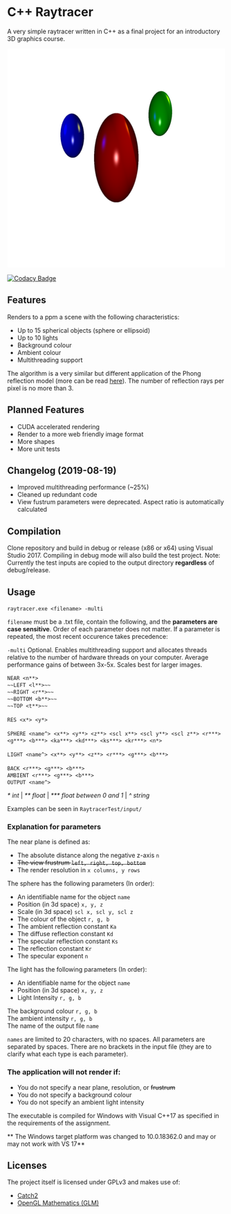 # C++ Raytracer
A very simple raytracer written in C++ as a final project for an introductory 3D graphics course.

<p align="center">
    <img src="img/splash.png"/>
</p>

[![Codacy Badge](https://api.codacy.com/project/badge/Grade/9b41b6c978fe4a528eea44251e8c05dd)](https://www.codacy.com/app/DevHalo/Raytracer?utm_source=github.com&amp;utm_medium=referral&amp;utm_content=DevHalo/Raytracer&amp;utm_campaign=Badge_Grade)

## Features
Renders to a ppm a scene with the following characteristics:
* Up to 15 spherical objects (sphere or ellipsoid)
* Up to 10 lights
* Background colour
* Ambient colour
* Multithreading support

The algorithm is a very similar but different application of the Phong reflection model (more can be read [here](https://en.wikipedia.org/wiki/Phong_reflection_model)). The number of reflection rays per pixel is no more than 3.

## Planned Features
* CUDA accelerated rendering
* Render to a more web friendly image format
* More shapes
* More unit tests

## Changelog (2019-08-19)
* Improved multithreading performance (~25%)
* Cleaned up redundant code
* View fustrum parameters were deprecated. Aspect ratio is automatically calculated

## Compilation
Clone repository and build in debug or release (x86 or x64) using Visual Studio 2017. Compiling in debug mode will also build the test project. Note: Currently the test inputs are copied to the output directory **regardless** of debug/release.

## Usage
```
raytracer.exe <filename> -multi
```
```filename``` must be a .txt file, contain the following, and the **parameters are case sensitive**. Order of each parameter does not matter. If a parameter is repeated, the most recent occurence takes precedence:

```-multi``` Optional. Enables multithreading support and allocates threads relative to the number of hardware threads on your computer. Average performance gains of between 3x-5x. Scales best for larger images.
```
NEAR <n**>
~~LEFT <l**>~~
~~RIGHT <r**>~~
~~BOTTOM <b**>~~
~~TOP <t**>~~

RES <x*> <y*>

SPHERE <name^> <x**> <y**> <z**> <scl x**> <scl y**> <scl z**> <r***> <g***> <b***> <ka***> <kd***> <ks***> <kr***> <n*>

LIGHT <name^> <x**> <y**> <z**> <r***> <g***> <b***>

BACK <r***> <g***> <b***>
AMBIENT <r***> <g***> <b***>
OUTPUT <name^>
```
*\* int* | *\*\* float* | *\*\*\* float between 0 and 1* | *^ string*

Examples can be seen in ```RaytracerTest/input/```


### Explanation for parameters
The near plane is defined as:
* The absolute distance along the negative z-axis ```n```
* ~~The view frustrum ```left, right, top, bottom```~~
* The render resolution in ```x columns, y rows```

The sphere has the following parameters (In order):
* An identifiable name for the object ```name```
* Position (in 3d space) ```x, y, z```
* Scale (in 3d space) ```scl x, scl y, scl z```
* The colour of the object ```r, g, b```
* The ambient reflection constant ```Ka```
* The diffuse reflection constant ```Kd```
* The specular reflection constant ```Ks```
* The reflection constant ```Kr```
* The specular exponent ```n```

The light has the following parameters (In order):
* An identifiable name for the object ```name```
* Position (in 3d space) ```x, y, z```
* Light Intensity ```r, g, b```

The background colour ```r, g, b```  
The ambient intensity ```r, g, b```  
The name of the output file ```name```

```names``` are limited to 20 characters, with no spaces. All parameters are separated by spaces. There are no brackets in the input file (they are to clarify what each type is each parameter).

### The application will not render if:
* You do not specify a near plane, resolution, or ~~frustrum~~
* You do not specify a background colour
* You do not specify an ambient light intensity

The executable is compiled for Windows with Visual C++17 as specified in the requirements of the assignment.

** The Windows target platform was changed to 10.0.18362.0 and may or may not work with VS 17**

## Licenses
The project itself is licensed under GPLv3 and makes use of:
* [Catch2](https://github.com/catchorg/Catch2)
* [OpenGL Mathematics (GLM)](https://github.com/g-truc/glm)
